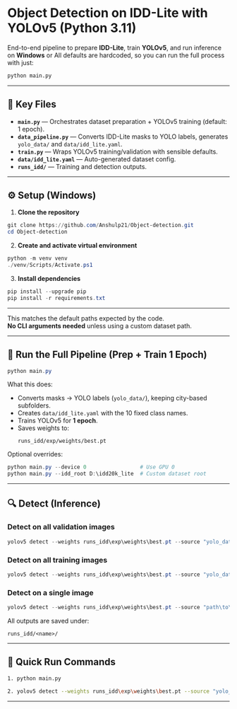 # Object Detection on IDD-Lite with YOLOv5 (Python 3.11)

End-to-end pipeline to prepare **IDD-Lite**, train **YOLOv5**, and run inference on **Windows** or 
All defaults are hardcoded, so you can run the full process with just:

```bash
python main.py
```

---

## 📂 Key Files

- **`main.py`** — Orchestrates dataset preparation + YOLOv5 training (default: 1 epoch).
- **`data_pipeline.py`** — Converts IDD-Lite masks to YOLO labels, generates `yolo_data/` and `data/idd_lite.yaml`.
- **`train.py`** — Wraps YOLOv5 training/validation with sensible defaults.
- **`data/idd_lite.yaml`** — Auto-generated dataset config.
- **`runs_idd/`** — Training and detection outputs.

---

## ⚙️ Setup (Windows)

1. **Clone the repository**
```powershell
git clone https://github.com/Anshulp21/Object-detection.git
cd Object-detection
```

2. **Create and activate virtual environment**
```powershell
python -m venv venv
./venv/Scripts/Activate.ps1
```

3. **Install dependencies**
```powershell
pip install --upgrade pip
pip install -r requirements.txt
```

---

This matches the default paths expected by the code.  
**No CLI arguments needed** unless using a custom dataset path.

---

## 🚀 Run the Full Pipeline (Prep + Train 1 Epoch)

```powershell
python main.py
```

What this does:
- Converts masks → YOLO labels (`yolo_data/`), keeping city-based subfolders.
- Creates `data/idd_lite.yaml` with the 10 fixed class names.
- Trains YOLOv5 for **1 epoch**.
- Saves weights to:  
  ```
  runs_idd/exp/weights/best.pt
  ```

Optional overrides:
```powershell
python main.py --device 0                 # Use GPU 0
python main.py --idd_root D:\idd20k_lite  # Custom dataset root
```

---

## 🔍 Detect (Inference)

### Detect on **all validation images**
```powershell
yolov5 detect --weights runs_idd\exp\weights\best.pt --source "yolo_data\images\val\**" --img 640 --conf-thres 0.25 --device cpu --project runs_idd --name detect_val --exist-ok
```

### Detect on **all training images**
```powershell
yolov5 detect --weights runs_idd\exp\weights\best.pt --source "yolo_data\images\train\**" --img 640 --conf-thres 0.25 --device cpu --project runs_idd --name detect_train --exist-ok
```

### Detect on a **single image**
```powershell
yolov5 detect --weights runs_idd\exp\weights\best.pt --source "path\to\image.jpg" --img 640 --conf-thres 0.25 --device cpu --project runs_idd --name detect_single --exist-ok
```

All outputs are saved under:
```
runs_idd/<name>/
```

---

## 🏃 Quick Run Commands

```bash
1. python main.py

2. yolov5 detect --weights runs_idd\exp\weights\best.pt --source "yolo_data\images\val\**" --img 640 --conf-thres 0.25 --device cpu --project runs_idd --name detect_val --exist-ok
```

---


